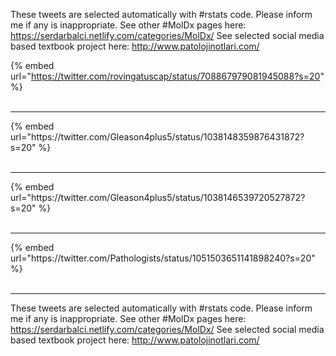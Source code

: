 

These tweets are selected automatically with #rstats code. Please inform me if any is inappropriate.
See other #MolDx pages here: https://serdarbalci.netlify.com/categories/MolDx/ 
See selected social media based textbook project here: http://www.patolojinotlari.com/

{% embed url="https://twitter.com/rovingatuscap/status/708867979081945088?s=20" %}<br>
<br>
<hr>
{% embed url="https://twitter.com/Gleason4plus5/status/1038148359876431872?s=20" %}<br>
<br>
<hr>
{% embed url="https://twitter.com/Gleason4plus5/status/1038146539720527872?s=20" %}<br>
<br>
<hr>
{% embed url="https://twitter.com/Pathologists/status/1051503651141898240?s=20" %}<br>
<br>
<hr>


These tweets are selected automatically with #rstats code. Please inform me if any is inappropriate.
See other #MolDx pages here: https://serdarbalci.netlify.com/categories/MolDx/ 
See selected social media based textbook project here: http://www.patolojinotlari.com/
